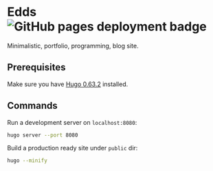 # Edds ![GitHub pages deployment badge](https://github.com/Edvinas01/edds/workflows/GitHub%20Pages/badge.svg)
Minimalistic, portfolio, programming, blog site.

## Prerequisites
Make sure you have [Hugo 0.63.2](https://gohugo.io/getting-started/installing) installed.

## Commands
Run a development server on `localhost:8080`:
```bash
hugo server --port 8080
```

Build a production ready site under `public` dir:
```bash
hugo --minify
```

